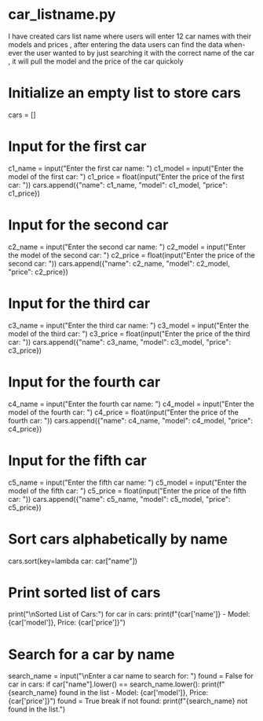 # car_listname.py
I have created cars  list name where users  will enter 12 car names with their models and prices , after entering the data users can find the data when-ever the user wanted to by just searching it with the correct name of the car , it will pull the model and the price of the car quickoly 
# Initialize an empty list to store cars
cars = []

# Input for the first car
c1_name = input("Enter the first car name: ")
c1_model = input("Enter the model of the first car: ")
c1_price = float(input("Enter the price of the first car: "))
cars.append({"name": c1_name, "model": c1_model, "price": c1_price})

# Input for the second car
c2_name = input("Enter the second car name: ")
c2_model = input("Enter the model of the second car: ")
c2_price = float(input("Enter the price of the second car: "))
cars.append({"name": c2_name, "model": c2_model, "price": c2_price})

# Input for the third car
c3_name = input("Enter the third car name: ")
c3_model = input("Enter the model of the third car: ")
c3_price = float(input("Enter the price of the third car: "))
cars.append({"name": c3_name, "model": c3_model, "price": c3_price})

# Input for the fourth car
c4_name = input("Enter the fourth car name: ")
c4_model = input("Enter the model of the fourth car: ")
c4_price = float(input("Enter the price of the fourth car: "))
cars.append({"name": c4_name, "model": c4_model, "price": c4_price})

# Input for the fifth car
c5_name = input("Enter the fifth car name: ")
c5_model = input("Enter the model of the fifth car: ")
c5_price = float(input("Enter the price of the fifth car: "))
cars.append({"name": c5_name, "model": c5_model, "price": c5_price})

# Sort cars alphabetically by name
cars.sort(key=lambda car: car["name"])

# Print sorted list of cars
print("\nSorted List of Cars:")
for car in cars:
    print(f"{car['name']} - Model: {car['model']}, Price: {car['price']}")

# Search for a car by name
search_name = input("\nEnter a car name to search for: ")
found = False
for car in cars:
    if car["name"].lower() == search_name.lower():
        print(f"{search_name} found in the list - Model: {car['model']}, Price: {car['price']}")
        found = True
        break
if not found:
    print(f"{search_name} not found in the list.")
